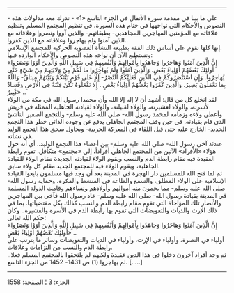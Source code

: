 ------------------------------------------------------------------------

\- على ما بينا في مقدمة سورة الأنفال في الجزء التاسع «1» - ندرك معه
مدلولات هذه النصوص والأحكام التي نواجهها في ختام هذه السورة، في تنظيم
المجتمع المسلم وتنظيم علاقاته مع المؤمنين المهاجرين المجاهدين- بطبقاتهم-
والذين آووا ونصروا وعلاقاته مع الذين آمنوا ولم يهاجروا وعلاقاته مع الذين
كفروا..  
إنها كلها تقوم على أساس ذلك الفقه بطبيعة النشأة العضوية الحركية للمجتمع
الإسلامي.  
ونستطيع الآن أن نواجه هذه النصوص والأحكام الواردة فيها:  
«إِنَّ الَّذِينَ آمَنُوا وَهاجَرُوا وَجاهَدُوا بِأَمْوالِهِمْ وَأَنْفُسِهِمْ فِي سَبِيلِ اللَّهِ وَالَّذِينَ
آوَوْا وَنَصَرُوا أُولئِكَ بَعْضُهُمْ أَوْلِياءُ بَعْضٍ. وَالَّذِينَ آمَنُوا وَلَمْ يُهاجِرُوا ما لَكُمْ مِنْ
وَلايَتِهِمْ مِنْ شَيْءٍ حَتَّى يُهاجِرُوا. وَإِنِ اسْتَنْصَرُوكُمْ فِي الدِّينِ فَعَلَيْكُمُ النَّصْرُ- إِلَّا عَلى
قَوْمٍ بَيْنَكُمْ وَبَيْنَهُمْ مِيثاقٌ- وَاللَّهُ بِما تَعْمَلُونَ بَصِيرٌ. وَالَّذِينَ كَفَرُوا بَعْضُهُمْ أَوْلِياءُ
بَعْضٍ.. إِلَّا تَفْعَلُوهُ تَكُنْ فِتْنَةٌ فِي الْأَرْضِ وَفَسادٌ كَبِيرٌ» ..  
لقد انخلع كل من قال: أشهد أن لا إله إلا الله وأن محمدا رسول الله في مكة
من الولاء لأسرته، والولاء لعشيرته، والولاء لقبيلته، والولاء لقيادته
الجاهلية الممثلة في قريش وأعطى ولاءه وزمامه لمحمد رسول الله- صلى الله
عليه وسلم- وللتجمع الصغير الناشئ الذي قام بقيادته. في حين وقف المجتمع
الجاهلي يدفع عن وجوده الذاتي خطر هذا التجمع الجديد- الخارج عليه حتى قبل
اللقاء في المعركة الحربية- ويحاول سحق هذا التجمع الوليد في نشأته.  
عندئذ آخى رسول الله- صلى الله عليه وسلم- بين أعضاء هذا التجمع الوليد..
أي أنه حول هؤلاء «الأفراد» الآتين من المجتمع الجاهلي أفراداً، إلى «مجتمع»
متكافل، تقوم رابطة العقيدة فيه مقام رابطة الدم والنسب ويقوم الولاء
لقيادته الجديدة مقام الولاء للقيادة الجاهلية، ويقوم الولاء فيه للمجتمع
الجديد مقام كل ولاء سابق.  
ثم لما فتح الله للمسلمين دار الهجرة في المدينة بعد أن وجد فيها مسلمون
بايعوا القيادة الإسلامية على الولاء المطلق، والسمع والطاعة في المنشط
والمكره، وحماية رسول الله- صلى الله عليه وسلم- مما يحمون منه أموالهم
وأولادهم ونساءهم وقامت الدولة المسلمة في المدينة بقيادة رسول الله- صلى
الله عليه وسلم- عاد رسول الله فآخى بين المهاجرين والأنصار تلك المؤاخاة
التي تقوم مقام رابطة الدم والنسب كذلك بكل مقتضياتها. بما في ذلك الإرث
والديات والتعويضات التي تقوم بها رابطة الدم في الأسرة والعشيرة.. وكان
حكم الله تعالى:  
«إِنَّ الَّذِينَ آمَنُوا وَهاجَرُوا وَجاهَدُوا بِأَمْوالِهِمْ وَأَنْفُسِهِمْ فِي سَبِيلِ اللَّهِ وَالَّذِينَ
آوَوْا وَنَصَرُوا أُولئِكَ بَعْضُهُمْ أَوْلِياءُ بَعْضٍ» ..  
أولياء في النصرة، وأولياء في الإرث، وأولياء في الديات والتعويضات وسائر
ما يترتب على رابطة الدم والنسب من التزامات وعلاقات.  
ثم وجد أفراد آخرون دخلوا في هذا الدين عقيدة ولكنهم لم يلتحقوا بالمجتمع
المسلم فعلا.. لم يهاجروا (1) ص 1431- 1452 من الجزء التاسع. \[.....\]

------------------------------------------------------------------------

الجزء: 3 ¦ الصفحة: 1558
